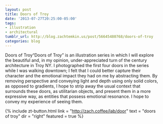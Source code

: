 ```yaml
---
layout: post
title: Doors of Troy
date: '2013-07-27T20:25:00-05:00'
tags: 
- illustration
- architectural
tumblr_url: http://blog.zachtemkin.us/post/56645480768/doors-of-troy
categories: blog
---
```

Doors of Troy“Doors of Troy” is an illustration series in which I will explore the beautiful and, in my opinion, under-appreciated turn of the century architecture in Troy NY. <!--break--> I photographed the first four doors in the series while I was walking downtown; I felt that I could better capture their character and the emotional impact they had on me by abstracting them. By removing perspective and conveying light and depth using only solid colors, as opposed to gradients, I hope to strip away the usual context that surrounds these doors, as utilitarian objects, and present them in a more expressive way, as entities that possess emotional resonance. I hope to convey my experience of seeing them.

{%
	include zt-button.html
	link = "http://zach.coffee/lab/door"
	text = "doors of troy"
	dir = "right"
	featured = true
%}
